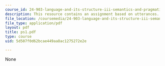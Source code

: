 ```yaml
---
course_id: 24-903-language-and-its-structure-iii-semantics-and-pragmatics-spring-2005
description: This resource contains an assignment based on utterances.
file_location: /coursemedia/24-903-language-and-its-structure-iii-semantics-and-pragmatics-spring-2005/5d507f0d62bcae449aa8ac1275272e2e_ps1.pdf
file_type: application/pdf
layout: pdf
title: ps1.pdf
type: course
uid: 5d507f0d62bcae449aa8ac1275272e2e

---
```

None